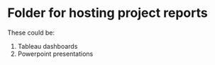 # Folder for hosting project reports

These could be: 

1. Tableau dashboards
2. Powerpoint presentations
